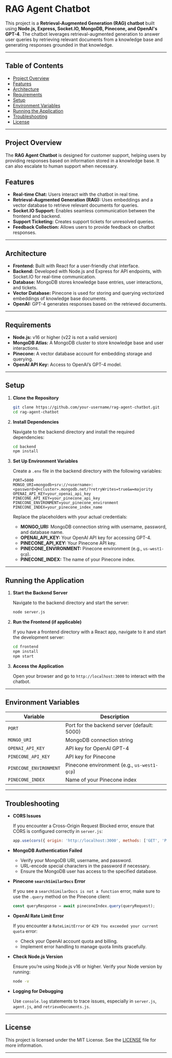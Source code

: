 
# RAG Agent Chatbot

This project is a **Retrieval-Augmented Generation (RAG) chatbot** built using **Node.js, Express, Socket.IO, MongoDB, Pinecone, and OpenAI's GPT-4**. The chatbot leverages retrieval-augmented generation to answer user queries by retrieving relevant documents from a knowledge base and generating responses grounded in that knowledge.

---

## Table of Contents
- [Project Overview](#project-overview)
- [Features](#features)
- [Architecture](#architecture)
- [Requirements](#requirements)
- [Setup](#setup)
- [Environment Variables](#environment-variables)
- [Running the Application](#running-the-application)
- [Troubleshooting](#troubleshooting)
- [License](#license)

---

## Project Overview

The **RAG Agent Chatbot** is designed for customer support, helping users by providing responses based on information stored in a knowledge base. It can also escalate to human support when necessary.

## Features
- **Real-time Chat:** Users interact with the chatbot in real time.
- **Retrieval-Augmented Generation (RAG):** Uses embeddings and a vector database to retrieve relevant documents for queries.
- **Socket.IO Support:** Enables seamless communication between the frontend and backend.
- **Support Ticketing:** Creates support tickets for unresolved queries.
- **Feedback Collection:** Allows users to provide feedback on chatbot responses.

---

## Architecture

- **Frontend:** Built with React for a user-friendly chat interface.
- **Backend:** Developed with Node.js and Express for API endpoints, with Socket.IO for real-time communication.
- **Database:** MongoDB stores knowledge base entries, user interactions, and tickets.
- **Vector Database:** Pinecone is used for storing and querying vectorized embeddings of knowledge base documents.
- **OpenAI:** GPT-4 generates responses based on the retrieved documents.

---

## Requirements

- **Node.js:** v16 or higher (v22 is not a valid version)
- **MongoDB Atlas:** A MongoDB cluster to store knowledge base and user interactions.
- **Pinecone:** A vector database account for embedding storage and querying.
- **OpenAI API Key:** Access to OpenAI’s GPT-4 model.

---

## Setup

1. **Clone the Repository**

    ```bash
    git clone https://github.com/your-username/rag-agent-chatbot.git
    cd rag-agent-chatbot
    ```

2. **Install Dependencies**

    Navigate to the backend directory and install the required dependencies:

    ```bash
    cd backend
    npm install
    ```

3. **Set Up Environment Variables**

    Create a `.env` file in the backend directory with the following variables:

    ```env
    PORT=5000
    MONGO_URI=mongodb+srv://<username>:<password>@<cluster>.mongodb.net/?retryWrites=true&w=majority
    OPENAI_API_KEY=your_openai_api_key
    PINECONE_API_KEY=your_pinecone_api_key
    PINECONE_ENVIRONMENT=your_pinecone_environment
    PINECONE_INDEX=your_pinecone_index_name
    ```

    Replace the placeholders with your actual credentials:
    - **MONGO_URI:** MongoDB connection string with username, password, and database name.
    - **OPENAI_API_KEY:** Your OpenAI API key for accessing GPT-4.
    - **PINECONE_API_KEY:** Your Pinecone API key.
    - **PINECONE_ENVIRONMENT:** Pinecone environment (e.g., `us-west1-gcp`).
    - **PINECONE_INDEX:** The name of your Pinecone index.

---

## Running the Application

1. **Start the Backend Server**

    Navigate to the backend directory and start the server:

    ```bash
    node server.js
    ```

2. **Run the Frontend (if applicable)**

    If you have a frontend directory with a React app, navigate to it and start the development server:

    ```bash
    cd frontend
    npm install
    npm start
    ```

3. **Access the Application**

    Open your browser and go to `http://localhost:3000` to interact with the chatbot.

---

## Environment Variables

| Variable            | Description                                            |
|---------------------|--------------------------------------------------------|
| `PORT`              | Port for the backend server (default: 5000)            |
| `MONGO_URI`         | MongoDB connection string                              |
| `OPENAI_API_KEY`    | API key for OpenAI GPT-4                               |
| `PINECONE_API_KEY`  | API key for Pinecone                                   |
| `PINECONE_ENVIRONMENT` | Pinecone environment (e.g., `us-west1-gcp`)        |
| `PINECONE_INDEX`    | Name of your Pinecone index                            |

---

## Troubleshooting

- **CORS Issues**

    If you encounter a Cross-Origin Request Blocked error, ensure that CORS is configured correctly in `server.js`:

    ```javascript
    app.use(cors({ origin: 'http://localhost:3000', methods: ['GET', 'POST'], credentials: true }));
    ```

- **MongoDB Authentication Failed**

    - Verify your MongoDB URI, username, and password.
    - URL-encode special characters in the password if necessary.
    - Ensure the MongoDB user has access to the specified database.

- **Pinecone `searchSimilarDocs` Error**

    If you see a `searchSimilarDocs is not a function` error, make sure to use the `.query` method on the Pinecone client:

    ```javascript
    const queryResponse = await pineconeIndex.query(queryRequest);
    ```

- **OpenAI Rate Limit Error**

    If you encounter a `RateLimitError` or `429 You exceeded your current quota` error:
    - Check your OpenAI account quota and billing.
    - Implement error handling to manage quota limits gracefully.

- **Check Node.js Version**

    Ensure you’re using Node.js v16 or higher. Verify your Node version by running:

    ```bash
    node -v
    ```

- **Logging for Debugging**

    Use `console.log` statements to trace issues, especially in `server.js`, `agent.js`, and `retrieveDocuments.js`.

---

## License

This project is licensed under the MIT License. See the [LICENSE](LICENSE) file for more information.

--- 

